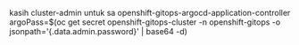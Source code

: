 kasih cluster-admin untuk sa openshift-gitops-argocd-application-controller
argoPass=$(oc get secret openshift-gitops-cluster -n openshift-gitops -o jsonpath='{.data.admin\.password}' | base64 -d)
